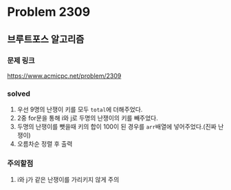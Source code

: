 # Problem 2309

## 브루트포스 알고리즘

### 문제 링크
<https://www.acmicpc.net/problem/2309>

### solved
1. 우선 9명의 난쟁이 키를 모두 `total`에 더해주었다.
2. 2중 for문을 통해 i와 j로 두명의 난쟁이의 키를 빼주었다.
3. 두명의 난쟁이를 뺏을때 키의 합이 100이 된 경우를 `arr`배열에 넣어주었다.(진짜 난쟁이)
4. 오름차순 정렬 후 출력

### 주의할점
1. i와 j가 같은 난쟁이를 가리키지 않게 주의